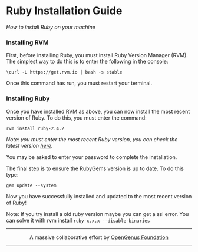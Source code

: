 # Ruby Installation Guide

*How to install Ruby on your machine*

### Installing RVM
First, before installing Ruby, you must install Ruby Version Manager (RVM). The simplest way to do this is to enter the following in the console:

`\curl -L https://get.rvm.io | bash -s stable`

Once this command has run, you must restart your terminal.

### Installing Ruby

Once you have installed RVM as above, you can now install the most recent version of Ruby. To do this, you must enter the command:

`rvm install ruby-2.4.2`

*Note: you must enter the most recent Ruby version, you can check the latest version <a href="https://www.ruby-lang.org/en/downloads/">here</a>.*

You may be asked to enter your password to complete the installation.

The final step is to ensure the RubyGems version is up to date. To do this type:

`gem update --system`

Now you have successfully installed and updated to the most recent version of Ruby!

Note: If you try install a old ruby version maybe you can get a ssl error. You can solve it with rvm install `ruby-x.x.x --disable-binaries`

---

<p align="center">
	A massive collaborative effort by <a href="https://github.com/OpenGenus/cosmos">OpenGenus Foundation</a> 
</p>

---

